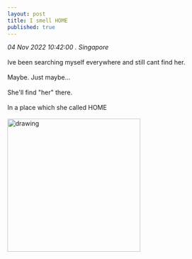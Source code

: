 ```yaml
---
layout: post
title: I smell HOME
published: true
---
```

_04 Nov 2022 10:42:00 . Singapore_
<br>
<br>
Ive been searching myself everywhere and still cant find her.
<br>
<br>
Maybe. Just maybe... 
<br>
<br>
She'll find "her" there.
<br>
<br>
In a place which she called HOME 
<br>
<br>
<img src="https://drive.google.com/uc?export=view&id=1t7eDS0Fdz8tSZG29rDb-ppwCxrt9xKxn" alt="drawing" width="300"/>

